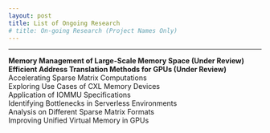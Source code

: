 ```yaml
---
layout: post
title: List of Ongoing Research
# title: On-going Research (Project Names Only)
---
```


-----
**Memory Management of Large-Scale Memory Space (Under Review)** <br>
**Efficient Address Translation Methods for GPUs (Under Review)** <br>
Accelerating Sparse Matrix Computations <br>
Exploring Use Cases of CXL Memory Devices <br>
Application of IOMMU Specifications <br>
Identifying Bottlenecks in Serverless Environments <br>
Analysis on Different Sparse Matrix Formats <br>
Improving Unified Virtual Memory in GPUs <br>
